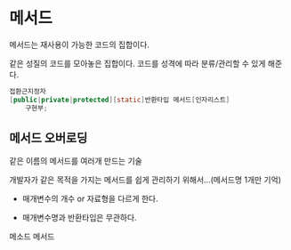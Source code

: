 # 메서드

메서드는 재사용이 가능한 코드의 집합이다. 

같은 성질의 코드를 모아놓은 집합이다.  코드를 성격에 따라 분류/관리할 수 있게 해준다. 

```java
접환근지정자 
[public|private|protected][static]반환타입 메서드[인자리스트]
    구현부;    
```

## 메서드 오버로딩

같은 이름의 메서드를 여러개 만드는 기술

개발자가 같은 목적을 가지는 메서드를 쉽게 관리하기 위해서...(메서드명 1개만 기억)

- 매개변수의 개수 or 자료형을 다르게 한다. 

- 매개변수명과 반환타입은 무관하다. 

메소드 메서드 
